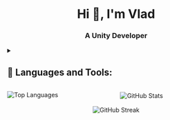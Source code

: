 
<h1 align="center">Hi 👋, I'm Vlad</h1> <h3 align="center">A Unity Developer</h3> <p align="center"> </p> <p align="center">
  
  <details close> 
<summary><h2>📘 Languages and Tools:</h2></summary>

 <p align="left">
    <p align="left"> <a href="https://www.cprogramming.com/" target="_blank" rel="noreferrer"> 
    <img src="https://raw.githubusercontent.com/devicons/devicon/master/icons/unity/unity-original.svg" alt="Unity" width="40" height="40"/> </a><img src="https://raw.githubusercontent.com/devicons/devicon/ca28c779441053191ff11710fe24a9e6c23690d6/icons/csharp/csharp-original.svg" alt="C#" width="40" height="40"/> </a><img src="https://raw.githubusercontent.com/devicons/devicon/ca28c779441053191ff11710fe24a9e6c23690d6/icons/visualstudio/visualstudio-original.svg" alt="visualstudio" width="40" height="40"/> </a><img src="https://raw.githubusercontent.com/devicons/devicon/ca28c779441053191ff11710fe24a9e6c23690d6/icons/git/git-original.svg" alt="git" width="40" height="40"/> </a>
    </p>
    </details>
    
<p align="left"> <img align="left" src="https://github-readme-stats.vercel.app/api/top-langs?username=coutfantaendl&show_icons=true&locale=en&layout=compact&theme=radical" alt="Top Languages" /> </p><p align="center"> <img align="center" src="https://github-readme-stats.vercel.app/api?username=coutfantaendl&show_icons=true&locale=en&theme=radical" alt="GitHub Stats" /> </p> 
<p align="center"> <img align="center" src="https://github-readme-streak-stats.herokuapp.com/?user=coutfantaendl&theme=radical" alt="GitHub Streak" /> </p>
